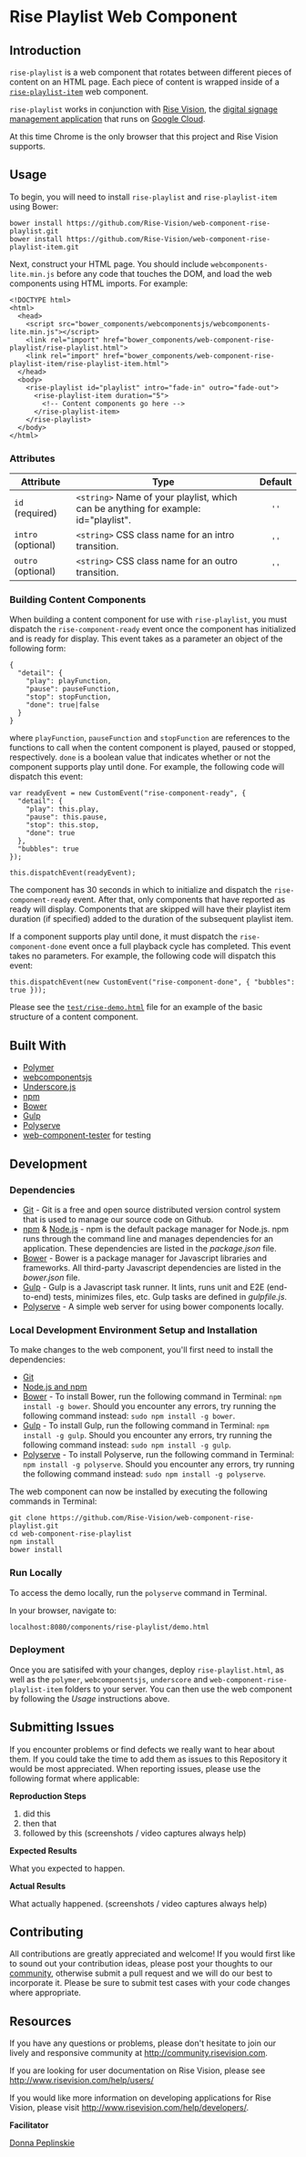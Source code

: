# Rise Playlist Web Component

## Introduction
`rise-playlist` is a web component that rotates between different pieces of content on an HTML page. Each piece of content is wrapped inside of a [`rise-playlist-item`](https://github.com/Rise-Vision/web-component-rise-playlist-item) web component.

`rise-playlist` works in conjunction with [Rise Vision](http://www.risevision.com), the [digital signage management application](http://rva.risevision.com/) that runs on [Google Cloud](https://cloud.google.com).

At this time Chrome is the only browser that this project and Rise Vision supports.

## Usage
To begin, you will need to install `rise-playlist` and `rise-playlist-item` using Bower:

```
bower install https://github.com/Rise-Vision/web-component-rise-playlist.git
bower install https://github.com/Rise-Vision/web-component-rise-playlist-item.git
```

Next, construct your HTML page. You should include `webcomponents-lite.min.js` before any code that touches the DOM, and load the web components using HTML imports. For example:
```
<!DOCTYPE html>
<html>
  <head>
    <script src="bower_components/webcomponentsjs/webcomponents-lite.min.js"></script>
    <link rel="import" href="bower_components/web-component-rise-playlist/rise-playlist.html">
    <link rel="import" href="bower_components/web-component-rise-playlist-item/rise-playlist-item.html">
  </head>
  <body>
    <rise-playlist id="playlist" intro="fade-in" outro="fade-out">
      <rise-playlist-item duration="5">
        <!-- Content components go here -->
      </rise-playlist-item>
    </rise-playlist>
  </body>
</html>
```

### Attributes
| Attribute             | Type                                                                                     | Default |
| --------------------- | ---------------------------------------------------------------------------------------- | :-----: |
| `id` (required)       | `<string>` Name of your playlist, which can be anything for example: id="playlist".      | `''`    |
| `intro` (optional)    | `<string>` CSS class name for an intro transition.                                       | `''`    |
| `outro` (optional)    | `<string>` CSS class name for an outro transition.                                       | `''`    |


### Building Content Components
When building a content component for use with `rise-playlist`, you must dispatch the `rise-component-ready` event once the component has initialized and is ready for display. This event takes as a parameter an object of the following form:
```
{
  "detail": {
    "play": playFunction,
    "pause": pauseFunction,
    "stop": stopFunction,
    "done": true|false
  }
}
```

where `playFunction`, `pauseFunction` and `stopFunction` are references to the functions to call when the content component is played, paused or stopped, respectively. `done` is a boolean value that indicates whether or not the component supports play until done. For example, the following code will dispatch this event:
```
var readyEvent = new CustomEvent("rise-component-ready", {
  "detail": {
    "play": this.play,
    "pause": this.pause,
    "stop": this.stop,
    "done": true
  },
  "bubbles": true
});

this.dispatchEvent(readyEvent);
```

The component has 30 seconds in which to initialize and dispatch the `rise-component-ready` event. After that, only components that have reported as ready will display. Components that are skipped will have their playlist item duration (if specified) added to the duration of the subsequent playlist item.

If a component supports play until done, it must dispatch the `rise-component-done` event once a full playback cycle has completed. This event takes no parameters. For example, the following code will dispatch this event:
```
this.dispatchEvent(new CustomEvent("rise-component-done", { "bubbles": true }));
```

Please see the [`test/rise-demo.html`](https://github.com/Rise-Vision/web-component-rise-playlist/blob/master/test/rise-demo.html) file for an example of the basic structure of a content component.

## Built With
- [Polymer](https://www.polymer-project.org/)
- [webcomponentsjs](https://github.com/webcomponents/webcomponentsjs)
- [Underscore.js](http://underscorejs.org/)
- [npm](https://www.npmjs.org)
- [Bower](http://bower.io/)
- [Gulp](http://gulpjs.com/)
- [Polyserve](https://www.npmjs.com/package/polyserve)
- [web-component-tester](https://github.com/Polymer/web-component-tester) for testing

## Development

### Dependencies
* [Git](http://git-scm.com/) - Git is a free and open source distributed version control system that is used to manage our source code on Github.
* [npm](https://www.npmjs.org/) & [Node.js](http://nodejs.org/) - npm is the default package manager for Node.js. npm runs through the command line and manages dependencies for an application. These dependencies are listed in the _package.json_ file.
* [Bower](http://bower.io/) - Bower is a package manager for Javascript libraries and frameworks. All third-party Javascript dependencies are listed in the _bower.json_ file.
* [Gulp](http://gulpjs.com/) - Gulp is a Javascript task runner. It lints, runs unit and E2E (end-to-end) tests, minimizes files, etc. Gulp tasks are defined in _gulpfile.js_.
* [Polyserve](https://www.npmjs.com/package/polyserve) - A simple web server for using bower components locally.

### Local Development Environment Setup and Installation
To make changes to the web component, you'll first need to install the dependencies:

- [Git](http://git-scm.com/book/en/v2/Getting-Started-Installing-Git)
- [Node.js and npm](http://blog.nodeknockout.com/post/65463770933/how-to-install-node-js-and-npm)
- [Bower](http://bower.io/#install-bower) - To install Bower, run the following command in Terminal: `npm install -g bower`. Should you encounter any errors, try running the following command instead: `sudo npm install -g bower`.
- [Gulp](https://github.com/gulpjs/gulp/blob/master/docs/getting-started.md) - To install Gulp, run the following command in Terminal: `npm install -g gulp`. Should you encounter any errors, try running the following command instead: `sudo npm install -g gulp`.
- [Polyserve](https://www.npmjs.com/package/polyserve) - To install Polyserve, run the following command in Terminal: `npm install -g polyserve`. Should you encounter any errors, try running the following command instead: `sudo npm install -g polyserve`.


The web component can now be installed by executing the following commands in Terminal:
```
git clone https://github.com/Rise-Vision/web-component-rise-playlist.git
cd web-component-rise-playlist
npm install
bower install
```

### Run Locally
To access the demo locally, run the `polyserve` command in Terminal.

In your browser, navigate to:
```
localhost:8080/components/rise-playlist/demo.html
```

### Deployment
Once you are satisifed with your changes, deploy `rise-playlist.html`, as well as the `polymer`, `webcomponentsjs`, `underscore` and `web-component-rise-playlist-item` folders to your server. You can then use the web component by following the *Usage* instructions above.

## Submitting Issues
If you encounter problems or find defects we really want to hear about them. If you could take the time to add them as issues to this Repository it would be most appreciated. When reporting issues, please use the following format where applicable:

**Reproduction Steps**

1. did this
2. then that
3. followed by this (screenshots / video captures always help)

**Expected Results**

What you expected to happen.

**Actual Results**

What actually happened. (screenshots / video captures always help)

## Contributing
All contributions are greatly appreciated and welcome! If you would first like to sound out your contribution ideas, please post your thoughts to our [community](http://community.risevision.com), otherwise submit a pull request and we will do our best to incorporate it. Please be sure to submit test cases with your code changes where appropriate.

## Resources
If you have any questions or problems, please don't hesitate to join our lively and responsive community at http://community.risevision.com.

If you are looking for user documentation on Rise Vision, please see http://www.risevision.com/help/users/

If you would like more information on developing applications for Rise Vision, please visit http://www.risevision.com/help/developers/.

**Facilitator**

[Donna Peplinskie](https://github.com/donnapep "Donna Peplinskie")
